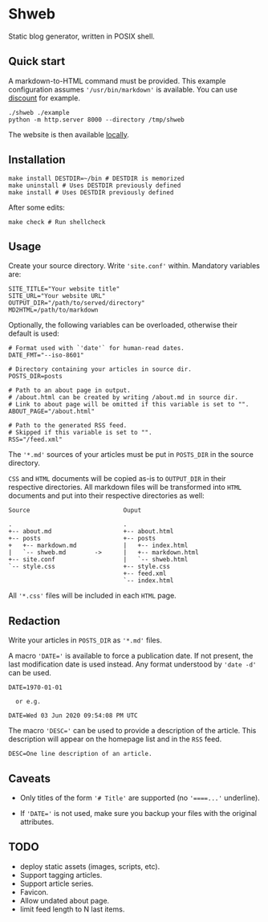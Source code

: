 # Shweb

Static blog generator, written in POSIX shell.

## Quick start

A markdown-to-HTML command must be provided. This example configuration
assumes `'/usr/bin/markdown'` is available. You can use [discount] for example.

    ./shweb ./example
    python -m http.server 8000 --directory /tmp/shweb

The website is then available [locally](http://0.0.0.0:8000/).

[discount]: https://github.com/Orc/discount

## Installation

    make install DESTDIR=~/bin # DESTDIR is memorized
    make uninstall # Uses DESTDIR previously defined
    make install # Uses DESTDIR previously defined

After some edits:

    make check # Run shellcheck

## Usage

Create your source directory. Write `'site.conf'` within. Mandatory variables are:

    SITE_TITLE="Your website title"
    SITE_URL="Your website URL"
    OUTPUT_DIR="/path/to/served/directory"
    MD2HTML=/path/to/markdown

Optionally, the following variables can be overloaded, otherwise
their default is used:

    # Format used with `'date'` for human-read dates.
    DATE_FMT="--iso-8601" 

    # Directory containing your articles in source dir.
    POSTS_DIR=posts

    # Path to an about page in output.
    # /about.html can be created by writing /about.md in source dir.
    # Link to about page will be omitted if this variable is set to "".
    ABOUT_PAGE="/about.html"

    # Path to the generated RSS feed.
    # Skipped if this variable is set to "".
    RSS="/feed.xml"

The `'*.md'` sources of your articles must be put in `POSTS_DIR` in the
source directory.

`CSS` and `HTML` documents will be copied as-is to `OUTPUT_DIR` in their respective
directories. All markdown files will be transformed into `HTML` documents and put
into their respective directories as well:

    Source                          Ouput

    .                               .
    +-- about.md                    +-- about.html
    +-- posts                       +-- posts
    +   +-- markdown.md             |   +-- index.html
    |   `-- shweb.md        ->      |   +-- markdown.html
    +-- site.conf                   |   `-- shweb.html
    `-- style.css                   +-- style.css
                                    +-- feed.xml
                                    `-- index.html

All `'*.css'` files will be included in each `HTML` page.

## Redaction

Write your articles in `POSTS_DIR` as `'*.md'` files.

A macro `'DATE='` is available to force a publication date. If not present,
the last modification date is used instead. Any format understood by `'date -d'` can be used.

    DATE=1970-01-01

      or e.g.

    DATE=Wed 03 Jun 2020 09:54:08 PM UTC

The macro `'DESC='` can be used to provide a description of the article.
This description will appear on the homepage list and in the `RSS` feed.

    DESC=One line description of an article.

## Caveats

* Only titles of the form `'# Title'` are supported (no `'====...'` underline).

* If `'DATE='` is not used, make sure you backup your files with the original attributes.

## TODO

 - deploy static assets (images, scripts, etc).
 - Support tagging articles.
 - Support article series.
 - Favicon.
 - Allow undated about page.
 - limit feed length to N last items.
